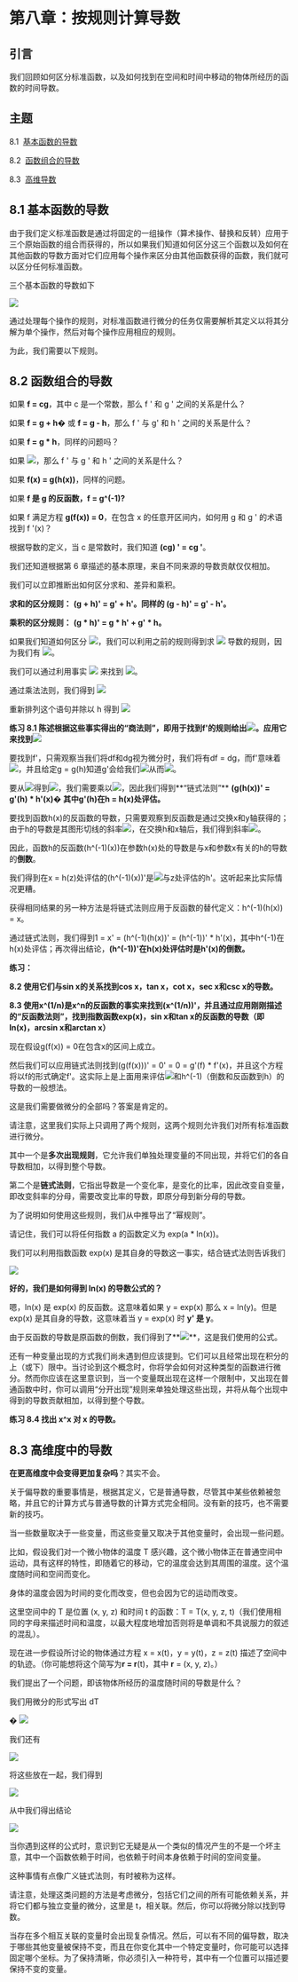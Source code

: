 # 第八章：按规则计算导数

## 引言

我们回顾如何区分标准函数，以及如何找到在空间和时间中移动的物体所经历的函数的时间导数。

## 主题

8.1  [基本函数的导数](section01.html)

8.2  [函数组合的导数](section02.html)

8.3  [高维导数](section03.html)

## 8.1 基本函数的导数

由于我们定义标准函数是通过将固定的一组操作（算术操作、替换和反转）应用于三个原始函数的组合而获得的，所以如果我们知道如何区分这三个函数以及如何在其他函数的导数方面对它们应用每个操作来区分由其他函数获得的函数，我们就可以区分任何标准函数。

三个基本函数的导数如下

![](../Images/6c4aec13c7b140391e54ca3a215e8d6c.jpg)

通过处理每个操作的规则，对标准函数进行微分的任务仅需要解析其定义以将其分解为单个操作，然后对每个操作应用相应的规则。

为此，我们需要以下规则。

## 8.2 函数组合的导数

如果 **f = cg**，其中 c 是一个常数，那么 f ' 和 g ' 之间的关系是什么？

如果 **f = g + h�** 或 **f = g - h**，那么 f ' 与 g' 和 h ' 之间的关系是什么？

如果 **f = g * h**，同样的问题吗？

如果 **![](../Images/73ffdbcd8cfd2a65fe6ce9ccfafb66d0.jpg)**，那么 f ' 与 g ' 和 h ' 之间的关系是什么？

如果 **f(x) = g(h(x))**，同样的问题。

如果 **f 是 g 的反函数，f = g^(-1)?**

如果 f 满足方程 **g(f(x)) = 0**，在包含 x 的任意开区间内，如何用 g 和 g ' 的术语找到 f '(x)？

根据导数的定义，当 c 是常数时，我们知道 **(cg) ' = cg '**。

我们还知道根据第 6 章描述的基本原理，来自不同来源的导数贡献仅仅相加。

我们可以立即推断出如何区分求和、差异和乘积。

**求和的区分规则：** **(g + h)' = g' + h'。同样的 (g - h)' = g' - h'。**

**乘积的区分规则：** **(g * h)' = g * h' + g' * h。**

如果我们知道如何区分 ![](../Images/66f9789c1f95e07a284c08d306addafa.jpg)，我们可以利用之前的规则得到求 ![](../Images/f0e15dc7197d1e10c82c7f5d3e8b9065.jpg) 导数的规则，因为我们有 ![](../Images/662ee7a48ee04f95f621b8923551f569.jpg)。

我们可以通过利用事实 ![](../Images/4d828a51fa6716185bf84807a821ae9e.jpg) 来找到 ![](../Images/bfe0d7dc7a84ff2b051a75fc1e5f5029.jpg)。

通过乘法法则，我们得到 ![](../Images/621da693aa4a9df53728badddb205b4b.jpg)

重新排列这个语句并除以 h 得到 **![](../Images/2d195806174dc6667e9a152f7018ff67.jpg)**

**练习 8.1 陈述根据这些事实得出的“商法则”，即用于找到f'的规则给出![](../Images/73ffdbcd8cfd2a65fe6ce9ccfafb66d0.jpg)。应用它来找到![](../Images/9fb312f1fd62482c2ea67bc4267cc4a0.jpg)**

要找到f'，只需观察当我们将df和dg视为微分时，我们将有df = dg，而f'意味着![](../Images/a26fddc7c26ab5ecec4204d592f93839.jpg)，并且给定g = g(h)知道g'会给我们![](../Images/31e2d5e28f6e30c52bbb457cb79672a1.jpg)从而![](../Images/5435c9d230fff02a917b700d7274c0cc.jpg)。

要从![](../Images/5435c9d230fff02a917b700d7274c0cc.jpg)得到![](../Images/a26fddc7c26ab5ecec4204d592f93839.jpg)，我们需要乘以![](../Images/2d9c23ace14562dc55ff58307589e897.jpg)，因此我们得到**“链式法则”** **(g(h(x))' = g'(h) * h'(x)**� **其中g'(h)在h = h(x)处评估。**

要找到函数h(x)的反函数的导数，只需要观察到反函数是通过交换x和y轴获得的；由于h的导数是其图形切线的斜率![](../Images/2d9c23ace14562dc55ff58307589e897.jpg)，在交换h和x轴后，我们得到斜率![](../Images/3c861eb101cd1883f54d0b17287b47f9.jpg)。

因此，函数h的反函数(h^(-1)(x))在参数h(x)处的导数是与x和参数x有关的h的导数的**倒数**。

我们得到在x = h(z)处评估的(h^(-1)(x))'是![](../Images/bc1ef3d9fe57dc79243ab90bbf68e0a4.jpg)与z处评估的h'。这听起来比实际情况更糟。

获得相同结果的另一种方法是将链式法则应用于反函数的替代定义：h^(-1)(h(x)) = x。

通过链式法则，我们得到1 = x' = (h^(-1)(h(x))' = (h^(-1))' * h'(x)，其中h^(-1)在h(x)处评估；再次得出结论，**(h^(-1))'在h(x)处评估时是h'(x)的倒数。**

**练习：**

**8.2 使用它们与sin x的关系找到cos x，tan x，cot x，sec x和csc x的导数。**

**8.3 使用x^(1/n)是x^n的反函数的事实来找到(x^(1/n))'，并且通过应用刚刚描述的“反函数法则”，找到指数函数exp(x)，sin x和tan x的反函数的导数（即ln(x)，arcsin x和arctan x）**

现在假设g(f(x)) = 0在包含x的区间上成立。

然后我们可以应用链式法则找到(g(f(x)))' = 0' = 0 = g'(f) * f'(x)，并且这个方程将以f的形式确定f'。这实际上是上面用来评估![](../Images/66f9789c1f95e07a284c08d306addafa.jpg)和h^(-1)（倒数和反函数到h）的导数的一般想法。

这是我们需要做微分的全部吗？答案是肯定的。

请注意，这里我们实际上只调用了两个规则，这两个规则允许我们对所有标准函数进行微分。

其中一个是**多次出现规则**，它允许我们单独处理变量的不同出现，并将它们的各自导数相加，以得到整个导数。

第二个是**链式法则**，它指出导数是一个变化率，是变化的比率，因此改变自变量，即改变斜率的分母，需要改变比率的导数，即原分母到新分母的导数。

为了说明如何使用这些规则，我们从中推导出了“幂规则”。

请记住，我们可以将任何指数 a 的函数定义为 exp(a * ln(x))。

我们可以利用指数函数 exp(x) 是其自身的导数这一事实，结合链式法则告诉我们

![](../Images/9fec705e9b1818caac607d6d222530ed.jpg)

**好的，我们是如何得到 ln(x) 的导数公式的？**

嗯，ln(x) 是 exp(x) 的反函数。这意味着如果 y = exp(x) 那么 x = ln(y)。但是 exp(x) 是其自身的导数，这意味着当 y = exp(x) 时 **y' 是 y**。

由于反函数的导数是原函数的倒数，我们得到了**![](../Images/a18707d117d2828024718706ac9b3221.jpg)**，这是我们使用的公式。

还有一种变量出现的方式我们尚未遇到但应该提到。它们可以且经常出现在积分的上（或下）限中。当讨论到这个概念时，你将学会如何对这种类型的函数进行微分。然而你应该在这里意识到，当一个变量既出现在这样一个限制中，又出现在普通函数中时，你可以调用“分开出现”规则来单独处理这些出现，并将从每个出现中得到的导数贡献相加，以得到整个导数。

**练习 8.4 找出 x^x 对 x 的导数。**

## 8.3 高维度中的导数

**在更高维度中会变得更加复杂吗**？其实不会。

关于偏导数的重要事情是，根据其定义，它是普通导数，尽管其中某些依赖被忽略，并且它的计算方式与普通导数的计算方式完全相同。没有新的技巧，也不需要新的技巧。

当一些数量取决于一些变量，而这些变量又取决于其他变量时，会出现一些问题。

比如，假设我们对一个微小物体的温度 T 感兴趣，这个微小物体正在普通空间中运动，具有这样的特性，即随着它的移动，它的温度会达到其周围的温度。这个温度随时间和空间而变化。

身体的温度会因为时间的变化而改变，但也会因为它的运动而改变。

这里空间中的 T 是位置 (x, y, z) 和时间 t 的函数：T = T(x, y, z, t)（我们使用相同的字母来描述时间和温度，以最大程度地增加否则将是单调和不具说服力的叙述的混乱）。

现在进一步假设所讨论的物体通过方程 x = x(t)，y = y(t)，z = z(t) 描述了空间中的轨迹。（你可能想将这个简写为**r = r**(t)，其中 **r** = (x, y, z)。）

我们提出了一个问题，即该物体所经历的温度随时间的导数是什么？

我们用微分的形式写出 dT

� ![](../Images/e52bb8ac86efd5b407fd503f37488385.jpg)

我们还有

![](../Images/148f7967fe32efee949411ae66a356e1.jpg)

将这些放在一起，我们得到

![](../Images/60b50ae30266adb1e0a52a828aa1fbe4.jpg)

从中我们得出结论

![](../Images/feaa70f83a55212000c8001052d82675.jpg)

当你遇到这样的公式时，意识到它无疑是从一个类似的情况产生的不是一个坏主意，其中一个函数依赖于时间，也依赖于时间本身依赖于时间的空间变量。

这种事情有点像广义链式法则，有时被称为这样。

请注意，处理这类问题的方法是考虑微分，包括它们之间的所有可能依赖关系，并将它们都与独立变量的微分，这里是 t，相关联。然后，你可以将微分除以找到导数。

当存在多个相互关联的变量时会出现复杂情况。然后，可以有不同的偏导数，取决于哪些其他变量被保持不变，而且在你变化其中一个特定变量时，你可能可以选择固定哪个坐标。为了保持清晰，你必须引入一种符号，其中有一个位置可以描述要保持不变的变量。
